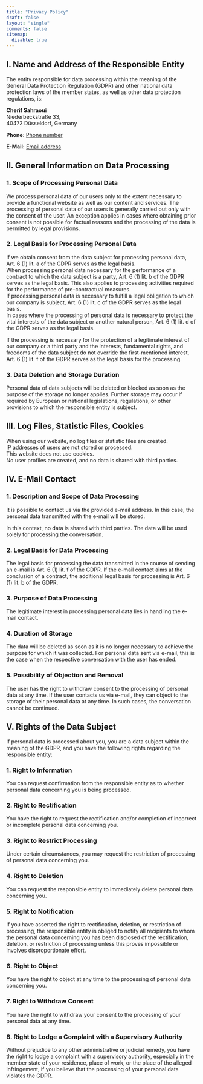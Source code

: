 ```yaml
---
title: "Privacy Policy"
draft: false
layout: "single"
comments: false
sitemap:
  disable: true
---
```


## I. Name and Address of the Responsible Entity

The entity responsible for data processing within the meaning of the General
Data Protection Regulation (GDPR) and other national data protection laws of the
member states, as well as other data protection regulations, is:

**Cherif Sahraoui**  
Niederbeckstraße 33,\
40472 Düsseldorf, Germany

**Phone:** <a href="tel:+4917657755284" class="phone-number">Phone number</a>

**E-Mail:** <a href="mailto:contact@sahraoui-it.com" class="email-address">Email
address</a>

## II. General Information on Data Processing

### 1. Scope of Processing Personal Data

We process personal data of our users only to the extent necessary to provide a
functional website as well as our content and services. The processing of
personal data of our users is generally carried out only with the consent of the
user. An exception applies in cases where obtaining prior consent is not
possible for factual reasons and the processing of the data is permitted by
legal provisions.

### 2. Legal Basis for Processing Personal Data

If we obtain consent from the data subject for processing personal data, Art. 6
(1) lit. a of the GDPR serves as the legal basis.  
When processing personal data necessary for the performance of a contract to
which the data subject is a party, Art. 6 (1) lit. b of the GDPR serves as the
legal basis. This also applies to processing activities required for the
performance of pre-contractual measures.  
If processing personal data is necessary to fulfill a legal obligation to which
our company is subject, Art. 6 (1) lit. c of the GDPR serves as the legal basis.  
In cases where the processing of personal data is necessary to protect the vital
interests of the data subject or another natural person, Art. 6 (1) lit. d of
the GDPR serves as the legal basis.

If the processing is necessary for the protection of a legitimate interest of
our company or a third party and the interests, fundamental rights, and freedoms
of the data subject do not override the first-mentioned interest, Art. 6 (1)
lit. f of the GDPR serves as the legal basis for the processing.

### 3. Data Deletion and Storage Duration

Personal data of data subjects will be deleted or blocked as soon as the purpose
of the storage no longer applies. Further storage may occur if required by
European or national legislations, regulations, or other provisions to which the
responsible entity is subject.

## III. Log Files, Statistic Files, Cookies

When using our website, no log files or statistic files are created.  
IP addresses of users are not stored or processed.  
This website does not use cookies.  
No user profiles are created, and no data is shared with third parties.

## IV. E-Mail Contact

### 1. Description and Scope of Data Processing

It is possible to contact us via the provided e-mail address. In this case, the
personal data transmitted with the e-mail will be stored.

In this context, no data is shared with third parties. The data will be used
solely for processing the conversation.

### 2. Legal Basis for Data Processing

The legal basis for processing the data transmitted in the course of sending an
e-mail is Art. 6 (1) lit. f of the GDPR. If the e-mail contact aims at the
conclusion of a contract, the additional legal basis for processing is Art. 6
(1) lit. b of the GDPR.

### 3. Purpose of Data Processing

The legitimate interest in processing personal data lies in handling the e-mail
contact.

### 4. Duration of Storage

The data will be deleted as soon as it is no longer necessary to achieve the
purpose for which it was collected. For personal data sent via e-mail, this is
the case when the respective conversation with the user has ended.

### 5. Possibility of Objection and Removal

The user has the right to withdraw consent to the processing of personal data at
any time. If the user contacts us via e-mail, they can object to the storage of
their personal data at any time. In such cases, the conversation cannot be
continued.

## V. Rights of the Data Subject

If personal data is processed about you, you are a data subject within the
meaning of the GDPR, and you have the following rights regarding the responsible
entity:

### 1. Right to Information

You can request confirmation from the responsible entity as to whether personal
data concerning you is being processed.

### 2. Right to Rectification

You have the right to request the rectification and/or completion of incorrect
or incomplete personal data concerning you.

### 3. Right to Restrict Processing

Under certain circumstances, you may request the restriction of processing of
personal data concerning you.

### 4. Right to Deletion

You can request the responsible entity to immediately delete personal data
concerning you.

### 5. Right to Notification

If you have asserted the right to rectification, deletion, or restriction of
processing, the responsible entity is obliged to notify all recipients to whom
the personal data concerning you has been disclosed of the rectification,
deletion, or restriction of processing unless this proves impossible or involves
disproportionate effort.

### 6. Right to Object

You have the right to object at any time to the processing of personal data
concerning you.

### 7. Right to Withdraw Consent

You have the right to withdraw your consent to the processing of your personal
data at any time.

### 8. Right to Lodge a Complaint with a Supervisory Authority

Without prejudice to any other administrative or judicial remedy, you have the
right to lodge a complaint with a supervisory authority, especially in the
member state of your residence, place of work, or the place of the alleged
infringement, if you believe that the processing of your personal data violates
the GDPR.
